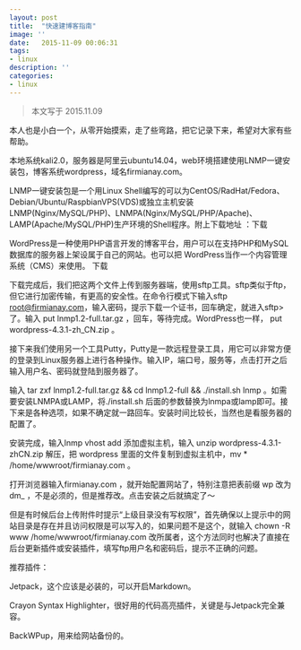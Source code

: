 ```yaml
---
layout: post
title:  "快速建博客指南"
image: ''
date:   2015-11-09 00:06:31
tags:
- linux
description: ''
categories:
- linux
---
```


> 本文写于 2015.11.09

本人也是小白一个，从零开始摸索，走了些弯路，把它记录下来，希望对大家有些帮助。

本地系统kali2.0，服务器是阿里云ubuntu14.04，web环境搭建使用LNMP一键安装包，博客系统wordpress，域名firmianay.com。

LNMP一键安装包是一个用Linux Shell编写的可以为CentOS/RadHat/Fedora、Debian/Ubuntu/RaspbianVPS(VDS)或独立主机安装LNMP(Nginx/MySQL/PHP)、LNMPA(Nginx/MySQL/PHP/Apache)、LAMP(Apache/MySQL/PHP)生产环境的Shell程序。附上下载地址 ：下载

WordPress是一种使用PHP语言开发的博客平台，用户可以在支持PHP和MySQL数据库的服务器上架设属于自己的网站。也可以把 WordPress当作一个内容管理系统（CMS）来使用。 下载

下载完成后，我们把这两个文件上传到服务器端，使用sftp工具。sftp类似于ftp，但它进行加密传输，有更高的安全性。在命令行模式下输入sftp root@firmianay.com，输入密码，提示下载一个证书，回车确定，就进入sftp>了。输入 put lnmp1.2-full.tar.gz ，回车，等待完成。WordPress也一样， put wordpress-4.3.1-zh_CN.zip 。

接下来我们使用另一个工具Putty，Putty是一款远程登录工具，用它可以非常方便的登录到Linux服务器上进行各种操作。输入IP，端口号，服务等，点击打开之后输入用户名、密码就登陆到服务器了。

输入 tar zxf lnmp1.2-full.tar.gz && cd lnmp1.2-full && ./install.sh lnmp 。如需要安装LNMPA或LAMP，将./install.sh 后面的参数替换为lnmpa或lamp即可。接下来是各种选项，如果不确定就一路回车。安装时间比较长，当然也是看服务器的配置了。

安装完成，输入lnmp vhost add 添加虚拟主机，输入 unzip wordpress-4.3.1-zhCN.zip 解压，把 wordpress 里面的文件复制到虚拟主机中，mv * /home/wwwroot/firmianay.com 。

打开浏览器输入firmianay.com ，就开始配置网站了，特别注意把表前缀 wp 改为 dm_ ，不是必须的，但是推荐改。点击安装之后就搞定了～

但是有时候后台上传附件时提示“上级目录没有写权限”，首先确保以上提示中的网站目录是存在并且访问权限是可以写入的，如果问题不是这个，就输入 chown -R www /home/wwwroot/firmianay.com 改所属者，这个方法同时也解决了直接在后台更新插件或安装插件，填写ftp用户名和密码后，提示不正确的问题。

推荐插件：

Jetpack，这个应该是必装的，可以开启Markdown。

Crayon Syntax Highlighter，很好用的代码高亮插件，关键是与Jetpack完全兼容。

BackWPup，用来给网站备份的。
